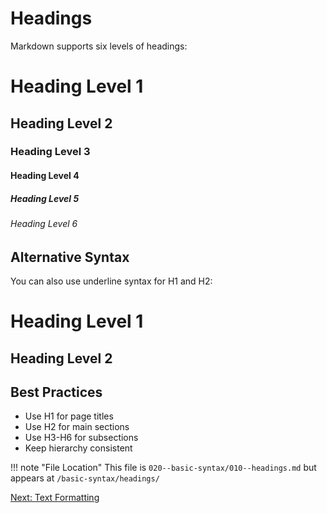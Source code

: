# Headings

Markdown supports six levels of headings:

# Heading Level 1
## Heading Level 2
### Heading Level 3
#### Heading Level 4
##### Heading Level 5
###### Heading Level 6

## Alternative Syntax

You can also use underline syntax for H1 and H2:

Heading Level 1
===============

Heading Level 2
---------------

## Best Practices

- Use H1 for page titles
- Use H2 for main sections
- Use H3-H6 for subsections
- Keep hierarchy consistent

!!! note "File Location"
    This file is `020--basic-syntax/010--headings.md` but appears at `/basic-syntax/headings/`

[Next: Text Formatting](020--text-formatting.md)